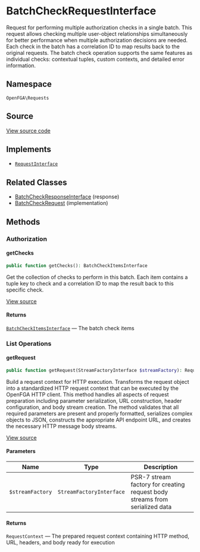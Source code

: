 # BatchCheckRequestInterface

Request for performing multiple authorization checks in a single batch. This request allows checking multiple user-object relationships simultaneously for better performance when multiple authorization decisions are needed. Each check in the batch has a correlation ID to map results back to the original requests. The batch check operation supports the same features as individual checks: contextual tuples, custom contexts, and detailed error information.

## Namespace
`OpenFGA\Requests`

## Source
[View source code](https://github.com/evansims/openfga-php/blob/main/src/Requests/BatchCheckRequestInterface.php)

## Implements
* [`RequestInterface`](RequestInterface.md)

## Related Classes
* [BatchCheckResponseInterface](Responses/BatchCheckResponseInterface.md) (response)
* [BatchCheckRequest](Requests/BatchCheckRequest.md) (implementation)

## Methods

### Authorization
#### getChecks

```php
public function getChecks(): BatchCheckItemsInterface
```

Get the collection of checks to perform in this batch. Each item contains a tuple key to check and a correlation ID to map the result back to this specific check.

[View source](https://github.com/evansims/openfga-php/blob/main/src/Requests/BatchCheckRequestInterface.php#L33)

#### Returns
[`BatchCheckItemsInterface`](Models/Collections/BatchCheckItemsInterface.md) — The batch check items
### List Operations
#### getRequest

```php
public function getRequest(StreamFactoryInterface $streamFactory): RequestContext
```

Build a request context for HTTP execution. Transforms the request object into a standardized HTTP request context that can be executed by the OpenFGA HTTP client. This method handles all aspects of request preparation including parameter serialization, URL construction, header configuration, and body stream creation. The method validates that all required parameters are present and properly formatted, serializes complex objects to JSON, constructs the appropriate API endpoint URL, and creates the necessary HTTP message body streams.

[View source](https://github.com/evansims/openfga-php/blob/main/src/Requests/RequestInterface.php#L57)

#### Parameters
| Name             | Type                     | Description                                                                 |
| ---------------- | ------------------------ | --------------------------------------------------------------------------- |
| `$streamFactory` | `StreamFactoryInterface` | PSR-7 stream factory for creating request body streams from serialized data |

#### Returns
`RequestContext` — The prepared request context containing HTTP method, URL, headers, and body ready for execution
